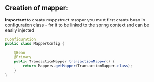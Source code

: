 ## Creation of mapper:
**Important** to create mappstruct mapper you must first create bean in configuration class - for it to be 
linked to the spring context and can be easily injected
```java
@Configuration
public class MapperConfig {

    @Bean
    @Primary
    public TransactionMapper transactionMapper() {
        return Mappers.getMapper(TransactionMapper.class);
    }
}

```